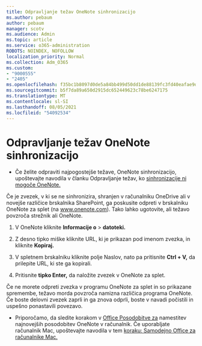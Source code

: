 ```yaml
---
title: Odpravljanje težav OneNote sinhronizacijo
ms.author: pebaum
author: pebaum
manager: scotv
ms.audience: Admin
ms.topic: article
ms.service: o365-administration
ROBOTS: NOINDEX, NOFOLLOW
localization_priority: Normal
ms.collection: Adm_O365
ms.custom:
- "9000555"
- "2405"
ms.openlocfilehash: f35bc1b8097d0de5a84bb499d50dd1de88139fc3fd40eafae9d3f4ad17d84d2a
ms.sourcegitcommit: b5f7da89a650d2915dc652449623c78be6247175
ms.translationtype: MT
ms.contentlocale: sl-SI
ms.lasthandoff: 08/05/2021
ms.locfileid: "54092534"
---
```

# <a name="troubleshoot-onenote-sync-issues"></a>Odpravljanje težav OneNote sinhronizacijo

* Če želite odpraviti najpogostejše težave, OneNote sinhronizacijo, upoštevajte navodila v članku Odpravljanje težav, ko [sinhronizacije ni mogoče OneNote.](https://support.office.com/article/Fix-issues-when-you-can-t-sync-OneNote-299495ef-66d1-448f-90c1-b785a6968d45)

Če je zvezek, v ki se ne sinhronizira, shranjen v računalniku OneDrive ali v novejše različice brskalnika SharePoint, ga poskusite odpreti v brskalniku OneNote za splet (na www.onenote.com). Tako lahko ugotovite, ali težavo povzroča strežnik ali OneNote.

1. V OneNote kliknite **Informacije o**  >  **datoteki.**

2. Z desno tipko miške kliknite URL, ki je prikazan pod imenom zvezka, in kliknite **Kopiraj.**

3. V spletnem brskalniku kliknite polje Naslov, nato pa pritisnite **Ctrl + V,** da prilepite URL, ki ste ga kopirali.

4. Pritisnite **tipko Enter,** da naložite zvezek v OneNote za splet.

Če ne morete odpreti zvezka v programu OneNote za splet in so prikazane spremembe, težavo morda povzroča namizna različica programa OneNote. Če boste delovni zvezek zaprli in ga znova odprli, boste v navadi počistili in uspešno ponastavili povezavo.

* Priporočamo, da sledite korakom v [Office Posodobitve za](https://support.office.com/article/Install-Office-updates-2ab296f3-7f03-43a2-8e50-46de917611c5) namestitev najnovejših posodobitev OneNote v računalnik. Če uporabljate računalnik Mac, upoštevajte navodila v tem [koraku: Samodejno Office za računalnike Mac.](https://support.office.com/article/update-office-for-mac-automatically-bfd1e497-c24d-4754-92ab-910a4074d7c1)